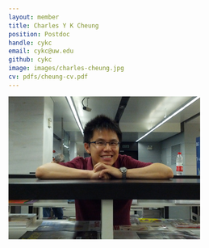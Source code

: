 ```yaml
---
layout: member
title: Charles Y K Cheung
position: Postdoc
handle: cykc
email: cykc@uw.edu
github: cykc
image: images/charles-cheung.jpg
cv: pdfs/cheung-cv.pdf
---
```


![](images/charles-cheung-full.jpg)
